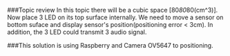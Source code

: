###Topic review
In this topic there will be a cubic space [80*80*80(cm^3)]. Now place 3 LED on its top surface internally. We need to move a sensor on bottom suface and display sensor's position(positioning error < 3cm). In addition, the 3 LED could transmit 3 audio signal.

###This solution is using Raspberry and Camera OV5647 to positioning.
